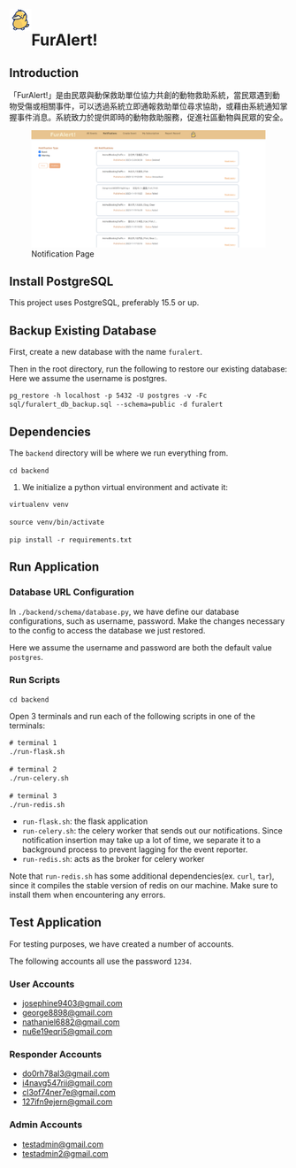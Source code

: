 <img align="left" width="40" height="40" src="./frontend/images/icon.png" alt="icon">

# FurAlert!

## Introduction

「FurAlert!」是由民眾與動保救助單位協力共創的動物救助系統，當民眾遇到動物受傷或相關事件，可以透過系統立即通報救助單位尋求協助，或藉由系統通知掌握事件消息。系統致力於提供即時的動物救助服務，促進社區動物與民眾的安全。

<figure>
<img src="./images/demo.png" width="600" />
<figcaption>Notification Page</figcaption>
</figure>

## Install PostgreSQL

This project uses PostgreSQL, preferably 15.5 or up.

## Backup Existing Database

First, create a new database with the name `furalert`.

Then in the root directory, run the following to restore our existing database:
Here we assume the username is postgres.

```
pg_restore -h localhost -p 5432 -U postgres -v -Fc sql/furalert_db_backup.sql --schema=public -d furalert
```

## Dependencies

The `backend` directory will be where we run everything from.

`cd backend`

1. We initialize a python virtual environment and activate it:

```
virtualenv venv

source venv/bin/activate

pip install -r requirements.txt
```

## Run Application

### Database URL Configuration

In `./backend/schema/database.py`, we have define our database configurations, such as username, password. Make the changes necessary to the config to access the database we just restored.

Here we assume the username and password are both the default value `postgres`.

### Run Scripts

`cd backend`

Open 3 terminals and run each of the following scripts in one of the terminals:

```
# terminal 1
./run-flask.sh

# terminal 2
./run-celery.sh

# terminal 3
./run-redis.sh
```

- `run-flask.sh`: the flask application
- `run-celery.sh`: the celery worker that sends out our notifications. Since notification insertion may take up a lot of time, we separate it to a background process to prevent lagging for the event reporter.
- `run-redis.sh`: acts as the broker for celery worker

Note that `run-redis.sh` has some additional dependencies(ex. `curl`, `tar`), since it compiles the stable version of redis on our machine. Make sure to install them when encountering any errors.

## Test Application

For testing purposes, we have created a number of accounts.

The following accounts all use the password `1234`.

### User Accounts
- josephine9403@gmail.com
- george8898@gmail.com
- nathaniel6882@gmail.com
- nu6e19eqri5@gmail.com

### Responder Accounts
- do0rh78al3@gmail.com
- i4navg547rii@gmail.com
- cl3of74ner7e@gmail.com
- 127ifn9ejern@gmail.com

### Admin Accounts
- testadmin@gmail.com
- testadmin2@gmail.com
